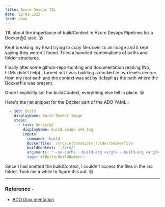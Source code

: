 ```yaml
---
title: Azure Devops TIL
date: 22-01-2025
feed: show
---
```



TIL about the importance of buildContext in Azure Devops Pipelines for a Docker@2 task. 😵

Kept breaking my head trying to copy files over to an image and it kept saying they weren't found. Tried a hundred combinations of paths and folder structures. 

Finally after some github-repo-hunting and documentation reading (No, LLMs didn't help) , turned out I was building a dockerfile two levels deeper from my root path and the context was set by default as the path where the Dockerfile was present. 

Once I explicitly set the buildContext, everything else fell in place. 😪 

Here's the net snippet for the Docker part of the ADO YAML :

```yaml
  - job: Build
    displayName: Build Docker Image
    steps:
      - task: Docker@2
        displayName: Build image and tag
        inputs:
          command: 'build'
          Dockerfile: ./src/intermediate_folder/Dockerfile
          buildContext: './src/'
          arguments: "--no-cache --build-arg <arg1> --build-arg <arg2> --pull -t latest "
          tags: $(Build.BuildNumber)
```

Since I had omitted the buildContext, I couldn't access the files in the src folder. 
Took me a while to figure this out. 😅

---

### Reference - 

- [ADO Documentation](https://learn.microsoft.com/en-us/azure/devops/pipelines/tasks/reference/docker-v2?view=azure-pipelines&tabs=yaml)
